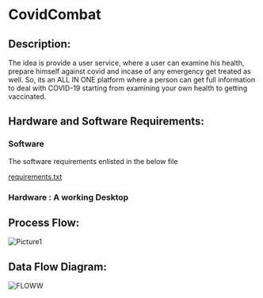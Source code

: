 
# CovidCombat
## Description: 
The idea is provide a user service, where a user can examine his health, prepare himself against covid and incase of any emergency get treated as well.
So, its an ALL IN ONE platform where a person can get full information to deal with COVID-19 starting from examining your own health to getting vaccinated.

## Hardware and Software Requirements: 
### Software
The software requirements enlisted in the below file

[requirements.txt](https://github.com/rajneeshk94/covidcombat/blob/main/covidcombat/requirements.txt)

### Hardware : A working Desktop

## Process Flow:
![Picture1](https://user-images.githubusercontent.com/58133068/119311097-455c8000-bc8e-11eb-9e8c-9b9ad27c963d.png)

## Data Flow Diagram:
![FLOWW](https://user-images.githubusercontent.com/58133068/119313276-fd8b2800-bc90-11eb-8bce-6490d776a242.png)


